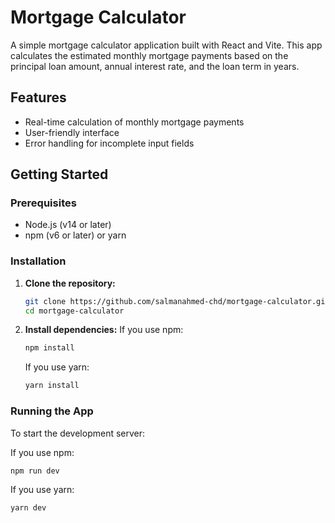 # Mortgage Calculator

A simple mortgage calculator application built with React and Vite. This app calculates the estimated monthly mortgage payments based on the principal loan amount, annual interest rate, and the loan term in years.

## Features

-   Real-time calculation of monthly mortgage payments
-   User-friendly interface
-   Error handling for incomplete input fields

## Getting Started

### Prerequisites

-   Node.js (v14 or later)
-   npm (v6 or later) or yarn

### Installation

1. **Clone the repository:**
    ```bash
    git clone https://github.com/salmanahmed-chd/mortgage-calculator.git
    cd mortgage-calculator
    ```

2. **Install dependencies:**
   If you use npm:
    ```bash
    npm install
    ```
    If you use yarn:
    ```bash
    yarn install
    ```

### Running the App

To start the development server:

If you use npm:

```bash
npm run dev
```

If you use yarn:

```bash
yarn dev
```
